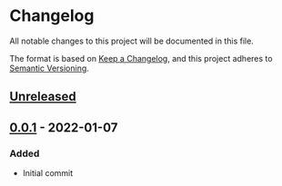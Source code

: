 # Changelog
All notable changes to this project will be documented in this file.

The format is based on [Keep a Changelog](https://keepachangelog.com/en/1.0.0/),
and this project adheres to [Semantic Versioning](https://semver.org/spec/v2.0.0.html).

## [Unreleased]

## [0.0.1] - 2022-01-07
### Added
- Initial commit

[Unreleased]: https://github.com/SebastianRuecker/azdata-sort-server-groups/compare/v0.0.1...HEAD
[0.0.1]: https://github.com/SebastianRuecker/azdata-sort-server-groups/releases/tag/v0.0.1